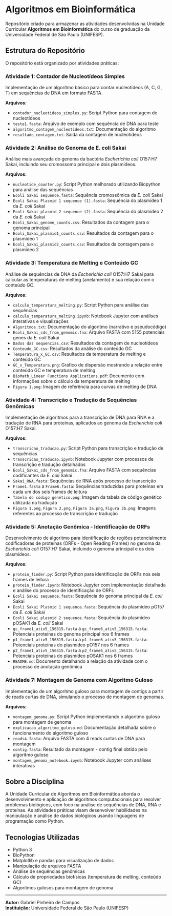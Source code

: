 # Algoritmos em Bioinformática

Repositório criado para armazenar as atividades desenvolvidas na Unidade Curricular **Algoritmos em Bioinformática** do curso de graduação da Universidade Federal de São Paulo (UNIFESP).

## Estrutura do Repositório

O repositório está organizado por atividades práticas:

### Atividade 1: Contador de Nucleotídeos Simples

Implementação de um algoritmo básico para contar nucleotídeos (A, C, G, T) em sequências de DNA em formato FASTA.

**Arquivos:**
- `contador_nucleotideos_simples.py`: Script Python para contagem de nucleotídeos
- `teste1.fasta`: Arquivo de exemplo com sequência de DNA para teste
- `algoritmo_contagem_nucleotideos.txt`: Documentação do algoritmo
- `resultado_contagem.txt`: Saída da contagem de nucleotídeos

### Atividade 2: Análise do Genoma de E. coli Sakai

Análise mais avançada do genoma da bactéria *Escherichia coli* O157:H7 Sakai, incluindo seu cromossomo principal e dois plasmídeos.

**Arquivos:**
- `nucleotide_counter.py`: Script Python melhorado utilizando Biopython para análise das sequências
- `Ecoli Sakai sequence.fasta`: Sequência cromossômica da *E. coli* Sakai
- `Ecoli Sakai Plasmid 1 sequence (1).fasta`: Sequência do plasmídeo 1 da *E. coli* Sakai
- `Ecoli Sakai plasmid 2 sequence (2).fasta`: Sequência do plasmídeo 2 da *E. coli* Sakai
- `Ecoli_Sakai_genome_counts.csv`: Resultados da contagem para o genoma principal
- `Ecoli_Sakai_plasmid1_counts.csv`: Resultados da contagem para o plasmídeo 1
- `Ecoli_Sakai_plasmid2_counts.csv`: Resultados da contagem para o plasmídeo 2

### Atividade 3: Temperatura de Melting e Conteúdo GC

Análise de sequências de DNA da *Escherichia coli* O157:H7 Sakai para calcular as temperaturas de melting (anelamento) e sua relação com o conteúdo GC.

**Arquivos:**
- `calculo_temperatura_melting.py`: Script Python para análise das sequências
- `calculo_temperatura_melting.ipynb`: Notebook Jupyter com análises interativas e visualizações
- `Algoritmos.txt`: Documentação do algoritmo (narrativo e pseudocódigo)
- `Ecoli_Sakai_cds_from_genomic.fna`: Arquivo FASTA com 5155 potenciais genes da *E. coli* Sakai
- `Dados das sequencias.csv`: Resultados da contagem de nucleotídeos
- `Conteudo_GC.csv`: Resultados da análise do conteúdo GC
- `Temperatura_x_GC.csv`: Resultados da temperatura de melting e conteúdo GC
- `GC_x_Temperatura.png`: Gráfico de dispersão mostrando a relação entre conteúdo GC e temperatura de melting
- `BioMath_Linear Functions Applications.pdf`: Documento com informações sobre o cálculo da temperatura de melting
- `Figura 1.png`: Imagem de referência para curvas de melting de DNA

### Atividade 4: Transcrição e Tradução de Sequências Genômicas

Implementação de algoritmos para a transcrição de DNA para RNA e a tradução de RNA para proteínas, aplicados ao genoma da *Escherichia coli* O157:H7 Sakai.

**Arquivos:**
- `transcricao_traducao.py`: Script Python para transcrição e tradução de sequências
- `transcricao_traducao.ipynb`: Notebook Jupyter com processos de transcrição e tradução detalhados
- `Ecoli_Sakai_cds_from_genomic.fna`: Arquivo FASTA com sequências codificantes da *E. coli* Sakai
- `Sakai_RNA.fasta`: Sequências de RNA após processo de transcrição
- `Frame1.fasta` a `Frame6.fasta`: Sequências traduzidas para proteínas em cada um dos seis frames de leitura
- `Tabela do código genético.png`: Imagem da tabela de código genético utilizada na tradução
- `Figura 1.png`, `Figura 2.png`, `Figura 3a.png`, `Figura 3b.png`: Imagens referentes ao processo de transcrição e tradução

### Atividade 5: Anotação Genômica - Identificação de ORFs

Desenvolvimento de algoritmo para identificação de regiões potencialmente codificadoras de proteínas (ORFs - Open Reading Frames) no genoma da *Escherichia coli* O157:H7 Sakai, incluindo o genoma principal e os dois plasmídeos.

**Arquivos:**
- `protein_finder.py`: Script Python para identificação de ORFs nos seis frames de leitura
- `protein_finder.ipynb`: Notebook Jupyter com implementação detalhada e análise do processo de identificação de ORFs
- `Ecoli Sakai sequence.fasta`: Sequência do genoma principal da *E. coli* Sakai
- `Ecoli Sakai Plasmid 1 sequence.fasta`: Sequência do plasmídeo pO157 da *E. coli* Sakai
- `Ecoli Sakai plasmid 2 sequence.fasta`: Sequência do plasmídeo pOSAK1 da *E. coli* Sakai
- `gc_frame1_ativ5_156315.fasta` a `gc_frame6_ativ5_156315.fasta`: Potenciais proteínas do genoma principal nos 6 frames
- `p1_frame1_ativ5_156315.fasta` a `p1_frame6_ativ5_156315.fasta`: Potenciais proteínas do plasmídeo pO157 nos 6 frames
- `p2_frame1_ativ5_156315.fasta` a `p2_frame6_ativ5_156315.fasta`: Potenciais proteínas do plasmídeo pOSAK1 nos 6 frames
- `README.md`: Documento detalhando a relação da atividade com o processo de anotação genômica

### Atividade 7: Montagem de Genoma com Algoritmo Guloso

Implementação de um algoritmo guloso para montagem de contigs a partir de reads curtas de DNA, simulando o processo de montagem de genomas.

**Arquivos:**
- `montagem_genoma.py`: Script Python implementando o algoritmo guloso para montagem de genoma
- `explicacao_algoritmo_guloso.md`: Documentação detalhada sobre o funcionamento do algoritmo guloso
- `reads4.fasta`: Arquivo FASTA com 4 reads curtas de DNA para montagem
- `contig.fasta`: Resultado da montagem - contig final obtido pelo algoritmo guloso
- `montagem_genoma_notebook.ipynb`: Notebook Jupyter com análises interativas


## Sobre a Disciplina

A Unidade Curricular de Algoritmos em Bioinformática aborda o desenvolvimento e aplicação de algoritmos computacionais para resolver problemas biológicos, com foco na análise de sequências de DNA, RNA e proteínas. As atividades práticas visam desenvolver habilidades na manipulação e análise de dados biológicos usando linguagens de programação como Python.

## Tecnologias Utilizadas

- Python 3
- BioPython
- Matplotlib e pandas para visualização de dados
- Manipulação de arquivos FASTA
- Análise de sequências genômicas
- Cálculo de propriedades biofísicas (temperatura de melting, conteúdo GC)
- Algoritmos gulosos para montagem de genoma

---

**Autor:** Gabriel Pinheiro de Campos  
**Instituição:** Universidade Federal de São Paulo (UNIFESP)
